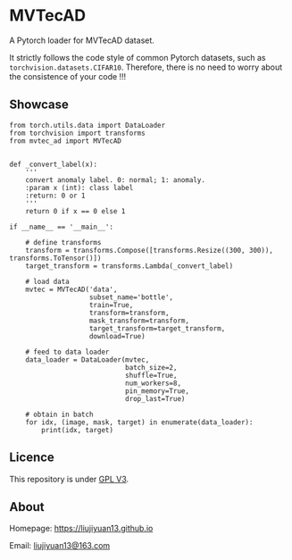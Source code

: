 # MVTecAD

A Pytorch loader for MVTecAD dataset.

It strictly follows the code style of common Pytorch datasets, such as `torchvision.datasets.CIFAR10`.
Therefore, there is no need to worry about the consistence of your code !!! 

## Showcase
```
from torch.utils.data import DataLoader
from torchvision import transforms
from mvtec_ad import MVTecAD


def _convert_label(x):
    '''
    convert anomaly label. 0: normal; 1: anomaly.
    :param x (int): class label
    :return: 0 or 1
    '''
    return 0 if x == 0 else 1

if __name__ == '__main__':

    # define transforms
    transform = transforms.Compose([transforms.Resize((300, 300)), transforms.ToTensor()])
    target_transform = transforms.Lambda(_convert_label)

    # load data
    mvtec = MVTecAD('data',
                    subset_name='bottle',
                    train=True,
                    transform=transform,
                    mask_transform=transform,
                    target_transform=target_transform,
                    download=True)

    # feed to data loader
    data_loader = DataLoader(mvtec,
                             batch_size=2,
                             shuffle=True,
                             num_workers=8,
                             pin_memory=True,
                             drop_last=True)

    # obtain in batch
    for idx, (image, mask, target) in enumerate(data_loader):
        print(idx, target)
```

## Licence

This repository is under [GPL V3](https://github.com/liujiyuan13/MAE-code/blob/main/LICENSE).

## About

Homepage: <https://liujiyuan13.github.io>

Email: <liujiyuan13@163.com>
